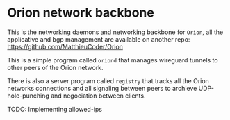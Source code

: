 # Orion network backbone

This is the networking daemons and networking backbone for `Orion`, all the 
applicative and bgp management are available on another repo: https://github.com/MatthieuCoder/Orion

This is a simple program called `oriond` that manages wireguard tunnels to other peers of the Orion network.

There is also a server program called `registry` that tracks all the Orion networks connections and all signaling between peers to archieve UDP-hole-punching and negociation between clients.

TODO: Implementing allowed-ips